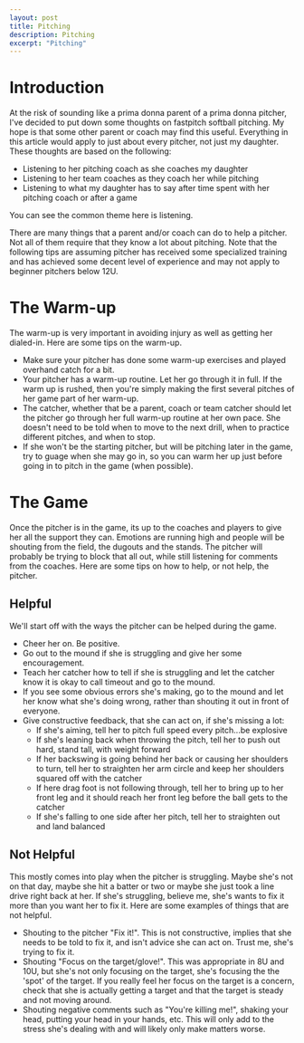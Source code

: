 ```yaml
---
layout: post
title: Pitching
description: Pitching
excerpt: "Pitching"
---
```

# Introduction
At the risk of sounding like a prima donna parent of a prima donna pitcher, 
I've decided to put down some thoughts on fastpitch softball pitching. My
hope is that some other parent or coach may find this useful. Everything in
this article would apply to just about every pitcher, not just my daughter.
These thoughts are based on the following:

* Listening to her pitching coach as she coaches my daughter
* Listening to her team coaches as they coach her while pitching
* Listening to what my daughter has to say after time spent with her 
pitching coach or after a game

You can see the common theme here is listening.

There are many things that a parent and/or coach can do to help a pitcher. Not
all of them require that they know a lot about pitching. Note that the following
tips are assuming pitcher has received some specialized training and has
achieved some decent level of experience and may not apply to beginner pitchers
below 12U.

# The Warm-up
The warm-up is very important in avoiding injury as well as getting her dialed-in. 
Here are some tips on the warm-up.

* Make sure your pitcher has done some warm-up exercises and played 
overhand catch for a bit.
* Your pitcher has a warm-up routine. Let her go through it in full. If 
the warm up is rushed, then you're simply making the first several pitches 
of her game part of her warm-up. 
* The catcher, whether that be a parent, coach or team catcher should
let the pitcher go through her full warm-up routine at her own pace. She 
doesn't need to be told when to move to the next drill, when to practice 
different pitches, and when to stop.
* If she won't be the starting pitcher, but will be pitching later in the
game, try to guage when she may go in, so you can warm her up just before
going in to pitch in the game (when possible). 

# The Game
Once the pitcher is in the game, its up to the coaches and players to give 
her all the support they can. Emotions are running high and people will be 
shouting from the field, the dugouts and the stands. The pitcher will probably 
be trying to block that all out, while still listening for comments from the 
coaches. Here are some tips on how to help, or not help, the pitcher.

## Helpful
We'll start off with the ways the pitcher can be helped during the game.

* Cheer her on. Be positive.
* Go out to the mound if she is struggling and give her some encouragement.
* Teach her catcher how to tell if she is struggling and let the catcher know
it is okay to call timeout and go to the mound. 
* If you see some obvious errors she's making, go to the mound and let her know
what she's doing wrong, rather than shouting it out in front of everyone.
* Give constructive feedback, that she can act on, if she's missing a lot:
    * If she's aiming, tell her to pitch full speed every pitch...be explosive
    * If she's leaning back when throwing the pitch, tell her to push out hard,
    stand tall, with weight forward
    * If her backswing is going behind her back or causing her shoulders to turn,
    tell her to straighten her arm circle and keep her shoulders squared off with 
    the catcher
    * If here drag foot is not following through, tell her to bring up to her
    front leg and it should reach her front leg before the ball gets to the catcher
    * If she's falling to one side after her pitch, tell her to straighten out
    and land balanced

## Not Helpful
This mostly comes into play when the pitcher is struggling. Maybe she's not on
that day, maybe she hit a batter or two or maybe she just took a line drive right
back at her. If she's struggling, believe me, she's wants to fix it more than you 
want her to fix it. Here are some examples of things that are not helpful.

* Shouting to the pitcher "Fix it!". This is not constructive, implies that she 
needs to be told to fix it, and isn't advice she can act on. Trust me, she's 
trying to fix it.
* Shouting "Focus on the target/glove!". This was appropriate in 8U and 10U, but she's
not only focusing on the target, she's focusing the the 'spot' of the target. If
you really feel her focus on the target is a concern, check that she is actually 
getting a target and that the target is steady and not moving around.
* Shouting negative comments such as "You're killing me!", shaking your head, putting
your head in your hands, etc. This will only add to the stress she's dealing with and 
will likely only make matters worse.


